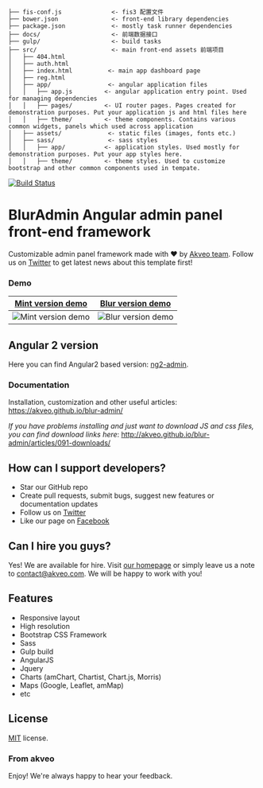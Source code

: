 


```
├── fis-conf.js              <- fis3 配置文件
├── bower.json               <- front-end library dependencies
├── package.json             <- mostly task runner dependencies
├── docs/                    <- 前端数据接口
├── gulp/                    <- build tasks
├── src/                     <- main front-end assets 前端项目
│   ├── 404.html
│   ├── auth.html
│   ├── index.html          <- main app dashboard page
│   ├── reg.html
│   ├── app/                <- angular application files
│   │   ├── app.js         <- angular application entry point. Used for managing dependencies
│   │   ├── pages/         <- UI router pages. Pages created for demonstration purposes. Put your application js and html files here
│   │   ├── theme/         <- theme components. Contains various common widgets, panels which used across application
│   ├── assets/             <- static files (images, fonts etc.)
│   ├── sass/               <- sass styles
│   │   ├── app/           <- application styles. Used mostly for demonstration purposes. Put your app styles here.
│   │   ├── theme/         <- theme styles. Used to customize bootstrap and other common components used in tempate.
```







[![Build Status](https://travis-ci.org/akveo/blur-admin.svg?branch=master)](https://travis-ci.org/akveo/blur-admin)

# BlurAdmin Angular admin panel front-end framework

Customizable admin panel framework made with :heart: by [Akveo team](http://akveo.com/). Follow us on [Twitter](https://twitter.com/akveo_inc) to get latest news about this template first!

### Demo
**[Mint version demo](http://akveo.com/blur-admin-mint/)**             |  **[Blur version demo](http://akveo.com/blur-admin/)**
:-------------------------:|:-------------------------:
![Mint version demo](http://i.imgur.com/A3TMviJ.png)  |  ![Blur version demo](http://i.imgur.com/EAoiK2O.jpg)

## Angular 2 version
Here you can find Angular2 based version: [ng2-admin](https://github.com/akveo/ng2-admin).

### Documentation
Installation, customization and other useful articles: https://akveo.github.io/blur-admin/

*If you have problems installing and just want to download JS and css files, you can find download links here*: http://akveo.github.io/blur-admin/articles/091-downloads/

## How can I support developers?
- Star our GitHub repo
- Create pull requests, submit bugs, suggest new features or documentation updates
- Follow us on [Twitter](https://twitter.com/akveo_inc)
- Like our page on [Facebook](https://www.facebook.com/akveo/)

## Can I hire you guys?
Yes! We are available for hire. Visit [our homepage](http://akveo.com/) or simply leave us a note to contact@akveo.com. We will be happy to work with you!

## Features
* Responsive layout
* High resolution
* Bootstrap CSS Framework
* Sass
* Gulp build
* AngularJS
* Jquery
* Charts (amChart, Chartist, Chart.js, Morris)
* Maps (Google, Leaflet, amMap)
* etc

License
-------------
<a href=/LICENSE.txt target="_blank">MIT</a> license.

### From akveo

Enjoy!
We're always happy to hear your feedback.
